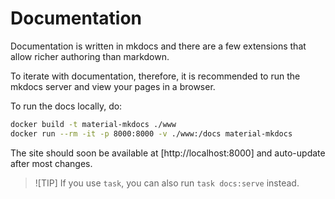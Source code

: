 # Documentation

Documentation is written in mkdocs and there are a few extensions that allow
richer authoring than markdown.

To iterate with documentation, therefore, it is recommended to run the mkdocs
server and view your pages in a browser.

To run the docs locally, do:

```bash
docker build -t material-mkdocs ./www
docker run --rm -it -p 8000:8000 -v ./www:/docs material-mkdocs
```

The site should soon be available at [http://localhost:8000] and
auto-update after most changes.

> ![TIP]
> If you use `task`, you can also run `task docs:serve` instead.
